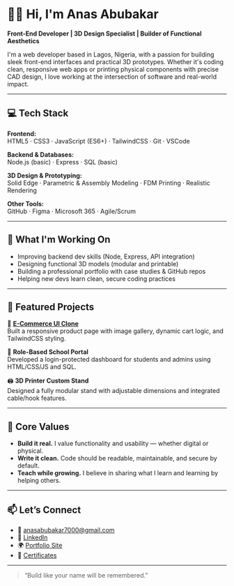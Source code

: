 # 👋🏽 Hi, I'm Anas Abubakar

**Front-End Developer | 3D Design Specialist | Builder of Functional Aesthetics**

I'm a web developer based in Lagos, Nigeria, with a passion for building sleek front-end interfaces and practical 3D prototypes. Whether it's coding clean, responsive web apps or printing physical components with precise CAD design, I love working at the intersection of software and real-world impact.

---

## 💻 Tech Stack

**Frontend:**  
HTML5 · CSS3 · JavaScript (ES6+) · TailwindCSS · Git · VSCode

**Backend & Databases:**  
Node.js (basic) · Express · SQL (basic)

**3D Design & Prototyping:**  
Solid Edge · Parametric & Assembly Modeling · FDM Printing · Realistic Rendering

**Other Tools:**  
GitHub · Figma · Microsoft 365 · Agile/Scrum

---

## 🚀 What I'm Working On
- Improving backend dev skills (Node, Express, API integration)
- Designing functional 3D models (modular and printable)
- Building a professional portfolio with case studies & GitHub repos
- Helping new devs learn clean, secure coding practices

---

## 📌 Featured Projects

🛒 **[E-Commerce UI Clone](https://github.com/AnasAbubakar/ecom-ui-clone)**  
Built a responsive product page with image gallery, dynamic cart logic, and TailwindCSS styling.

🏫 **Role-Based School Portal**  
Developed a login-protected dashboard for students and admins using HTML/CSS/JS and SQL.

🖨️ **3D Printer Custom Stand**  
Designed a fully modular stand with adjustable dimensions and integrated cable/hook features.

---

## 🧠 Core Values

- **Build it real.** I value functionality and usability — whether digital or physical.
- **Write it clean.** Code should be readable, maintainable, and secure by default.
- **Teach while growing.** I believe in sharing what I learn and learning by helping others.

---

## 📫 Let’s Connect

- 📧 anasabubakar7000@gmail.com  
- 💼 [LinkedIn](https://www.linkedin.com/in/anasmasama)  
- 🌍 [Portfolio Site](#coming-soon)  
- 📂 [Certificates](https://drive.google.com/drive/folders/1VkuSV3OcgJbWPcR1uB_IA3E2D6ER0ZX7?usp=drive_link)

---

> “Build like your name will be remembered.”  

<!---
Anasabubakar/Anasabubakar is a ✨ special ✨ repository because its `README.md` (this file) appears on your GitHub profile.
You can click the Preview link to take a look at your changes.
--->
